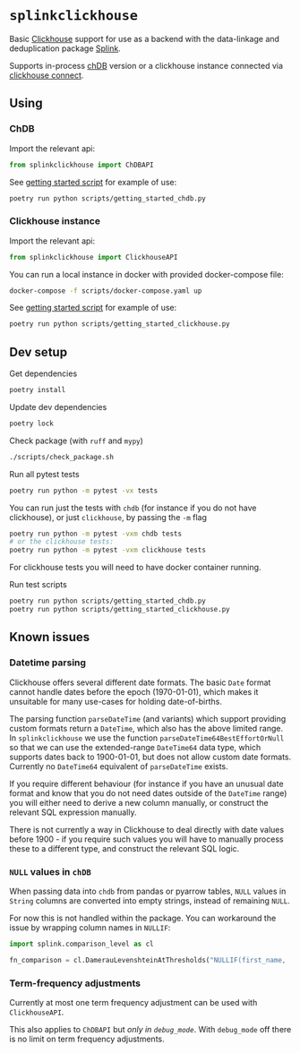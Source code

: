 # `splinkclickhouse`

Basic [Clickhouse](https://clickhouse.com/docs/en/intro) support for use as a backend with the data-linkage and deduplication package [Splink](https://moj-analytical-services.github.io/splink/).

Supports in-process [chDB](https://clickhouse.com/docs/en/chdb) version or a clickhouse instance connected via [clickhouse connect](https://clickhouse.com/docs/en/integrations/python).

## Using

### ChDB

Import the relevant api:

```python
from splinkclickhouse import ChDBAPI
```

See [getting started script](./scripts/getting_started_chdb.py) for example of use:

```sh
poetry run python scripts/getting_started_chdb.py
```

### Clickhouse instance

Import the relevant api:

```python
from splinkclickhouse import ClickhouseAPI
```

You can run a local instance in docker with provided docker-compose file:

```sh
docker-compose -f scripts/docker-compose.yaml up
```

See [getting started script](./scripts/getting_started_clickhouse.py) for example of use:

```sh
poetry run python scripts/getting_started_clickhouse.py
```

## Dev setup

Get dependencies

```sh
poetry install
```

Update dev dependencies

```sh
poetry lock
```

Check package (with `ruff` and `mypy`)

```sh
./scripts/check_package.sh
```

Run all pytest tests

```sh
poetry run python -m pytest -vx tests
```

You can run just the tests with `chdb` (for instance if you do not have clickhouse), or just `clickhouse`, by passing the `-m` flag

```sh
poetry run python -m pytest -vxm chdb tests
# or the clickhouse tests:
poetry run python -m pytest -vxm clickhouse tests
```

For clickhouse tests you will need to have docker container running.

Run test scripts

```sh
poetry run python scripts/getting_started_chdb.py
poetry run python scripts/getting_started_clickhouse.py
```

## Known issues

### Datetime parsing

Clickhouse offers several different date formats.
The basic `Date` format cannot handle dates before the epoch (1970-01-01), which makes it unsuitable for many use-cases for holding date-of-births.

The parsing function `parseDateTime` (and variants) which support providing custom formats return a `DateTime`, which also has the above limited range.
In `splinkclickhouse` we use the function `parseDateTime64BestEffortOrNull` so that we can use the extended-range `DateTime64` data type, which supports dates back to 1900-01-01, but does not allow custom date formats. Currently no `DateTime64` equivalent of `parseDateTime` exists.

If you require different behaviour (for instance if you have an unusual date format and know that you do not need dates outside of the `DateTime` range) you will either need to derive a new column manually, or construct the relevant SQL expression manually.

There is not currently a way in Clickhouse to deal directly with date values before 1900 - if you require such values you will have to manually process these to a different type, and construct the relevant SQL logic.

### `NULL` values in `chDB`

When passing data into `chdb` from pandas or pyarrow tables, `NULL` values in `String` columns are converted into empty strings, instead of remaining `NULL`.

For now this is not handled within the package. You can workaround the issue by wrapping column names in `NULLIF`:

```python
import splink.comparison_level as cl

fn_comparison = cl.DamerauLevenshteinAtThresholds("NULLIF(first_name, '')")
```

### Term-frequency adjustments

Currently at most one term frequency adjustment can be used with `ClickhouseAPI`.

This also applies to `ChDBAPI` but _only in `debug_mode`_. With `debug_mode` off there is no limit on term frequency adjustments.
